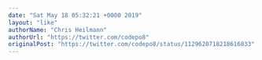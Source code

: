 ```yaml
---
date: "Sat May 18 05:32:21 +0000 2019"
layout: "like"
authorName: "Chris Heilmann"
authorUrl: "https://twitter.com/codepo8"
originalPost: "https://twitter.com/codepo8/status/1129620718218616833"
---
```


